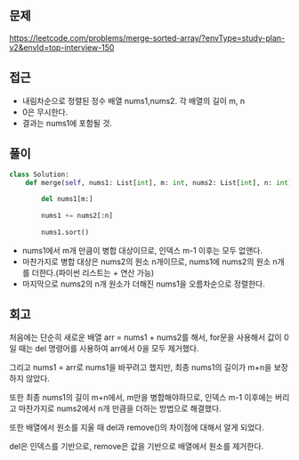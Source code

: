 ## 문제

https://leetcode.com/problems/merge-sorted-array/?envType=study-plan-v2&envId=top-interview-150

## 접근

- 내림차순으로 정렬된 정수 배열 nums1,nums2. 각 배열의 길이 m, n
- 0은 무시한다.
- 결과는 nums1에 포함될 것.

## 풀이

```python
class Solution:
    def merge(self, nums1: List[int], m: int, nums2: List[int], n: int) -> None:

        del nums1[m:]
        
        nums1 += nums2[:n]
        
        nums1.sort()
```

- nums1에서 m개 만큼이 병합 대상이므로, 인덱스 m-1 이후는 모두 없앤다.
- 마찬가지로 병합 대상은 nums2의 원소 n개이므로, nums1에 nums2의 원소 n개를 더한다.(파이썬 리스트는 + 연산 가능)
- 마지막으로 nums2의 n개 원소가 더해진 nums1을 오름차순으로 정렬한다.

## 회고
처음에는 단순히 새로운 배열 arr = nums1 + nums2를 해서, for문을 사용해서 값이 0일 때는 del 명령어를 사용하여 arr에서 0을 모두 제거했다.

그리고 nums1 = arr로 nums1을 바꾸려고 했지만, 최종 nums1의 길이가 m+n을 보장하지 않았다.

또한 최종 nums1의 길이 m+n에서, m만을 병합해야하므로, 인덱스 m-1 이후에는 버리고 마찬가지로 nums2에서 n개 만큼을 더하는 방법으로 해결했다.

또한 배열에서 원소를 지울 때 del과 remove()의 차이점에 대해서 알게 되었다.

del은 인덱스를 기반으로, remove은 값을 기반으로 배열에서 원소를 제거한다.


